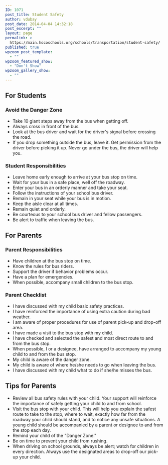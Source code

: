```yaml
---
ID: 1071
post_title: Student Safety
author: vdubay
post_date: 2014-04-04 14:32:18
post_excerpt: ""
layout: page
permalink: >
  https://main.hocoschools.org/schools/transportation/student-safety/
published: true
wpzoom_post_template:
  - ""
wpzoom_featured_show:
  - "Don't Show"
wpzoom_gallery_show:
  - ""
---
```

<h2>For Students</h2>

<h3>Avoid the Danger Zone</h3>
<ul>
  <li>Take 10 giant steps away from the bus when getting off.</li>
  <li>Always cross in front of the bus.</li>
  <li>Look at the bus driver and wait for the driver's signal before crossing the road.</li>
  <li>If you drop something outside the bus, leave it. Get permission from the driver before picking it up. Never go under the bus, the driver will help you.</li>
</ul>

<h3>Student Responsibilities</h3>
<ul>
  <li>Leave home early enough to arrive at your bus stop on time.</li>
  <li>Wait for your bus in a safe place, well off the roadway.</li>
  <li>Enter your bus in an orderly manner and take your seat.</li>
  <li>Follow the instructions of your school bus driver.</li>
  <li>Remain in your seat while your bus is in motion.</li>
  <li>Keep the aisle clear at all times.</li>
  <li>Remain quiet and orderly.</li>
  <li>Be courteous to your school bus driver and fellow passengers.</li>
  <li>Be alert to traffic when leaving the bus.</li>
</ul>

<h2>For Parents</h2>

<h3>Parent Responsibilities</h3>
<ul>
  <li>Have children at the bus stop on time.</li>
  <li>Know the rules for bus riders.</li>
  <li>Support the driver if behavior problems occur.</li>
  <li>Have a plan for emergencies.</li>
  <li>When possible, accompany small children to the bus stop.</li>
</ul>

<h3>Parent Checklist</h3>
<ul>
  <li>I have discussed with my child basic safety practices.</li>
  <li>I have reinforced the importance of using extra caution during bad weather.</li>
  <li>I am aware of proper procedures for use of parent pick-up and drop-off area.</li>
  <li>I have made a visit to the bus stop with my child.</li>
  <li>I have checked and selected the safest and most direct route to and from the bus stop.</li>
  <li>When possible, I or a designee, have arranged to accompany my young child to and
from the bus stop.</li>
  <li>My child is aware of the danger zone.</li>
  <li>My child is aware of where he/she needs to go when leaving the bus.</li>
  <li>I have discussed with my child what to do if she/he misses the bus.</li>
</ul>

<h2>Tips for Parents</h2>
<ul>
  <li>Review all bus safety rules with your child. Your support will reinforce the importance of safely getting your child to and from school.</li>
  <li>Visit the bus stop with your child. This will help you explain the safest route to take to the stop, where to wait, exactly how far from the roadway your child should stand, and to notice any unsafe situations. A young child should be accompanied by a parent or designee to and from the stop each day.</li>
  <li>Remind your child of the "Danger Zone."</li>
  <li>Be on time to prevent your child from rushing.</li>
  <li>When driving on school grounds, always be alert; watch for children in every direction. Always use the designated areas to drop-off our pick-up your child.</li>
</ul>